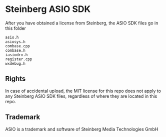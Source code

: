 # Steinberg ASIO SDK

After you have obtained a license from Steinberg, the ASIO SDK files go in this folder

```
asio.h
asiosys.h
combase.cpp
combase.h
iasiodrv.h
register.cpp
wxdebug.h
```

## Rights

In case of accidental upload, the MIT license for this repo does not apply to any Steinberg ASIO SDK files, regardless of where they are located in this repo.

## Trademark

ASIO is a trademark and software of Steinberg Media Technologies GmbH
